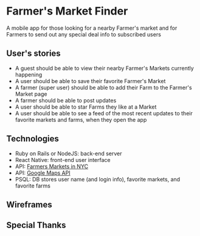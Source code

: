 # Farmer's Market Finder
  
  A mobile app for those looking for a nearby Farmer's market and for Farmers to send out any special deal info to subscribed users

## User's stories

  - A guest should be able to view their nearby Farmer's Markets currently happening
  - A user should be able to save their favorite Farmer's Market
  - A farmer (super user) should be able to add their Farm to the Farmer's Market page
  - A farmer should be able to post updates 
  - A user should be able to star Farms they like at a Market
  - A user should be able to see a feed of the most recent updates to their favorite markets and farms, when they open the app

## Technologies
  
  - Ruby on Rails or NodeJS: back-end server
  - React Native: front-end user interface
  - API: <a href="https://data.ny.gov/Economic-Development/Farmers-Markets-in-New-York-State-API/xjya-f8ng" target="_blank">Farmers Markets in NYC</a>
  - API: <a href="https://developers.google.com/maps/documentation/" target="_blank">Google Maps API</a>
  - PSQL: DB stores user name (and login info), favorite markets, and favorite farms

## Wireframes

## Special Thanks
